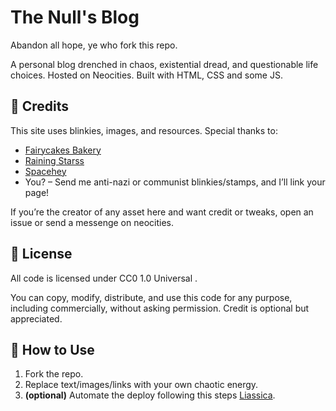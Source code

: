 # The Null's Blog
Abandon all hope, ye who fork this repo.

A personal blog drenched in chaos, existential dread, and questionable life choices. Hosted on Neocities. Built with HTML, CSS and some JS.

## 🧾 Credits
This site uses blinkies, images, and resources. Special thanks to:

- [Fairycakes Bakery](https://fairycakesbakery.neocities.org/blinkies)
- [Raining Starss](https://raining-starss.neocities.org/)
- [Spacehey](https://blog.spacehey.com)
- You? – Send me anti-nazi or communist blinkies/stamps, and I’ll link your page!

If you’re the creator of any asset here and want credit or tweaks, open an issue or send a messenge on neocities.

## 📜 License
All code is licensed under CC0 1.0 Universal .

You can copy, modify, distribute, and use this code for any purpose, including commercially, without asking permission. Credit is optional but appreciated. 

## 🧪 How to Use
1. Fork the repo.
2. Replace text/images/links with your own chaotic energy.
3. **(optional)** Automate the deploy following this steps [Liassica](https://liassica.codeberg.page/posts/0002-neocities-github/). 
